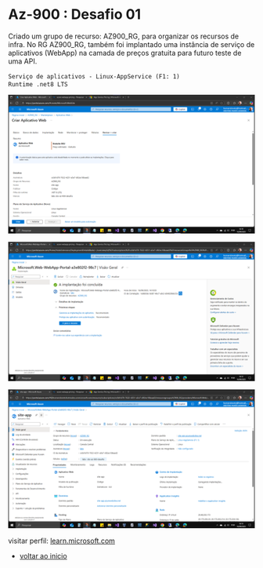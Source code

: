 # Az-900 : Desafio 01

Criado um grupo de recurso: AZ900_RG, para organizar os recursos de infra.
No RG AZ900_RG, também foi implantado uma instância de serviço de aplicativos (WebApp) na camada de preços gratuita para futuro teste de uma API.

```
Serviço de aplicativos - Linux-AppService (F1: 1)
Runtime .net8 LTS
```

![webapp-create](img/webapp-create.png "webapp-create.png")

![webapp-ready](img/webapp-ready.png "webapp-ready.png")

![webapp-done](img/webapp-done.png "webapp-done.png")

visitar perfil: <a href="https://learn.microsoft.com/pt-br/users/homeroneto-0941" target="_blank">learn.microsoft.com</a>

- [voltar ao inicio](../README.md)